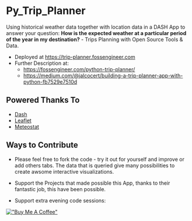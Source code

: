 # Py_Trip_Planner

Using historical weather data together with location data in a DASH App to answer your question: **How is the expected weather at a particular period of the year in my destination?** - Trips Planning with Open Source Tools & Data.

* Deployed at <https://trip-planner.fossengineer.com>
* Further Description at: 
    * <https://fossengineer.com/python-trip-planner/>
    * <https://medium.com/@jalcocert/building-a-trip-planner-app-with-python-fb7529e7510d>

## Powered Thanks To

* [Dash](https://github.com/plotly/dash)
* [Leaflet](https://github.com/thedirtyfew/dash-leaflet)
* [Meteostat](https://github.com/meteostat)

## Ways to Contribute

* Please feel free to fork the code - try it out for yourself and improve or add others tabs. The data that is queried give many possibilities to create awsome interactive visualizations.

* Support the Projects that made possible this App, thanks to their fantastic job, this have been possible.

* Support extra evening code sessions:

[!["Buy Me A Coffee"](https://www.buymeacoffee.com/assets/img/custom_images/orange_img.png)](https://www.buymeacoffee.com/FossEngineer)
